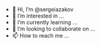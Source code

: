 - 👋 Hi, I’m @sergeiazakov
- 👀 I’m interested in ...
- 🌱 I’m currently learning ...
- 💞️ I’m looking to collaborate on ...
- 📫 How to reach me ...

<!---
sergeiazakov/sergeiazakov is a ✨ special ✨ repository because its `README.md` (this file) appears on your GitHub profile.
You can click the Preview link to take a look at your changes.
--->
